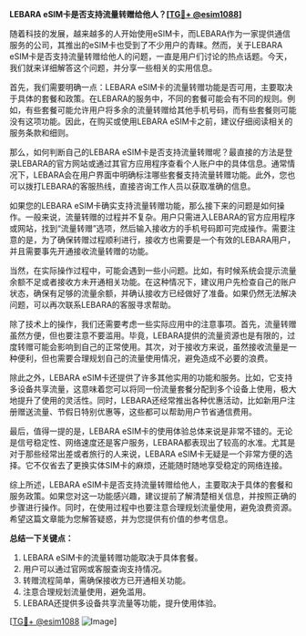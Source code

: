 **LEBARA eSIM卡是否支持流量转赠给他人？[[TG💪+ @esim1088](https://t.me/s/esim1088)]**

随着科技的发展，越来越多的人开始使用eSIM卡，而LEBARA作为一家提供通信服务的公司，其推出的eSIM卡也受到了不少用户的青睐。然而，关于LEBARA eSIM卡是否支持流量转赠给他人的问题，一直是用户们讨论的热点话题。今天，我们就来详细解答这个问题，并分享一些相关的实用信息。

首先，我们需要明确一点：LEBARA eSIM卡的流量转赠功能是否可用，主要取决于具体的套餐和政策。在LEBARA的服务中，不同的套餐可能会有不同的规则。例如，有些套餐可能允许用户将多余的流量转赠给其他手机号码，而有些套餐则可能没有这项功能。因此，在购买或使用LEBARA eSIM卡之前，建议仔细阅读相关的服务条款和细则。

那么，如何判断自己的LEBARA eSIM卡是否支持流量转赠呢？最直接的方法是登录LEBARA的官方网站或通过其官方应用程序查看个人账户中的具体信息。通常情况下，LEBARA会在用户界面中明确标注哪些套餐支持流量转赠功能。此外，您也可以拨打LEBARA的客服热线，直接咨询工作人员以获取准确的信息。

如果您的LEBARA eSIM卡确实支持流量转赠功能，那么接下来的问题是如何操作。一般来说，流量转赠的过程并不复杂。用户只需进入LEBARA的官方应用程序或网站，找到“流量转赠”选项，然后输入接收方的手机号码即可完成操作。需要注意的是，为了确保转赠过程顺利进行，接收方也需要是一个有效的LEBARA用户，并且需要事先开通接收流量转赠的功能。

当然，在实际操作过程中，可能会遇到一些小问题。比如，有时候系统会提示流量余额不足或者接收方未开通相关功能。在这种情况下，建议用户先检查自己的账户状态，确保有足够的流量余额，并确认接收方已经做好了准备。如果仍然无法解决问题，可以再次联系LEBARA的客服寻求帮助。

除了技术上的操作，我们还需要考虑一些实际应用中的注意事项。首先，流量转赠虽然方便，但也要注意不要滥用。毕竟，LEBARA提供的流量资源也是有限的，过度转赠可能会影响到自己的正常使用。其次，对于接收方来说，虽然接收流量是一种便利，但也需要合理规划自己的流量使用情况，避免造成不必要的浪费。

除此之外，LEBARA eSIM卡还提供了许多其他实用的功能和服务。比如，它支持多设备共享流量，这意味着您可以将同一份流量套餐分配到多个设备上使用，极大地提升了使用的灵活性。同时，LEBARA还经常推出各种优惠活动，比如新用户注册赠送流量、节假日特别优惠等，这些都可以帮助用户节省通信费用。

最后，值得一提的是，LEBARA eSIM卡的使用体验总体来说是非常不错的。无论是信号稳定性、网络速度还是客户服务，LEBARA都表现出了较高的水准。尤其是对于那些经常出差或者旅行的人来说，LEBARA eSIM卡无疑是一个非常方便的选择。它不仅省去了更换实体SIM卡的麻烦，还能随时随地享受稳定的网络连接。

综上所述，LEBARA eSIM卡是否支持流量转赠给他人，主要取决于具体的套餐和服务政策。如果您对这一功能感兴趣，建议提前了解清楚相关信息，并按照正确的步骤进行操作。同时，在使用过程中也要注意合理规划流量使用，避免浪费资源。希望这篇文章能为您解答疑惑，并为您提供有价值的参考信息。

**总结一下关键点：**

1. LEBARA eSIM卡的流量转赠功能取决于具体套餐。
2. 用户可以通过官网或客服查询支持情况。
3. 转赠流程简单，需确保接收方已开通相关功能。
4. 注意合理规划流量使用，避免滥用。
5. LEBARA还提供多设备共享流量等功能，提升使用体验。

[[TG💪+ @esim1088](https://t.me/s/esim1088) ![Image](https://i.postimg.cc/4NQfJmqS/Snipaste-2025-05-13-00-14-12.png)]